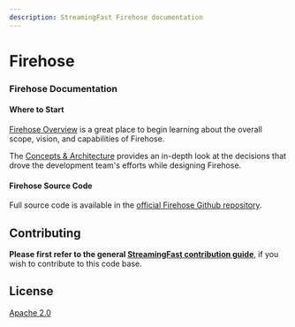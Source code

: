 ```yaml
---
description: StreamingFast Firehose documentation
---
```


# Firehose

### Firehose Documentation

#### Where to Start

[Firehose Overview](https://firehose.streamingfast.io/introduction/firehose-overview) is a great place to begin learning about the overall scope, vision, and capabilities of Firehose.

The [Concepts & Architecture](https://firehose.streamingfast.io/concepts-and-architeceture/components) provides an in-depth look at the decisions that drove the development team's efforts while designing Firehose.

#### Firehose Source Code

Full source code is available in the [official Firehose Github repository](https://github.com/streamingfast/firehose).&#x20;

## Contributing

**Please first refer to the general
[StreamingFast contribution guide](https://github.com/streamingfast/streamingfast/blob/master/CONTRIBUTING.md)**,
if you wish to contribute to this code base.


## License

[Apache 2.0](LICENSE)

